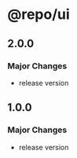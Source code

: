# @repo/ui

## 2.0.0

### Major Changes

- release version

## 1.0.0

### Major Changes

- release version
